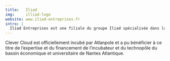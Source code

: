 ```yaml
---
title:   Iliad
img:     illiad-logo
website: www.iliad-entreprises.fr
intro: |
  Iliad Entreprises est une filiale du groupe Iliad spécialisée dans la mise en œuvre et l'exploitation de plates-formes informatiques hébergées.
---
```

Clever Cloud est officiellement incubé par Atlanpole et a pu bénéficier à ce
titre de l’expertise et du financement de l’incubateur et du technopôle du
bassin économique et universitaire de Nantes Atlantique.
